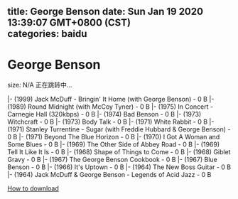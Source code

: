 
title: George Benson
date: Sun Jan 19 2020 13:39:07 GMT+0800 (CST)    
categories: baidu
---

# George Benson
size: N/A
 正在跳转中...
 
|- (1999) Jack McDuff - Bringin' It Home (with George Benson) - 0 B
|- (1989) Round Midnight (with McCoy Tyner) - 0 B
|- (1975) In Concert - Carnegie Hall (320kbps) - 0 B
|- (1974) Bad Benson - 0 B
|- (1973) Witchcraft - 0 B
|- (1973) Body Talk - 0 B
|- (1971) White Rabbit - 0 B
|- (1971) Stanley Turrentine - Sugar (with Freddie Hubbard & George Benson) - 0 B
|- (1971) Beyond The Blue Horizon - 0 B
|- (1970) I Got A Woman and Some Blues - 0 B
|- (1969) The Other Side of Abbey Road - 0 B
|- (1969) Tell It Like It Is - 0 B
|- (1968) Shape of Things to Come - 0 B
|- (1968) Giblet Gravy - 0 B
|- (1967) The George Benson Cookbook - 0 B
|- (1967) Blue Benson - 0 B
|- (1966) It's Uptown - 0 B
|- (1964) The New Boss Guitar - 0 B
|- (1964) Jack McDuff & George Benson - Legends of Acid Jazz - 0 B

[How to download](https://bpcam.bemobtrk.com/go/2ceec3aa-1ca2-46d6-b9ff-aaa5c184517c?jno=3754)